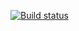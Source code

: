 [![Build status](https://ci.appveyor.com/api/projects/status/ekwbfyfo14q1wwvn?svg=true)](https://ci.appveyor.com/project/MashaRodionova/carddeliverynewfunction)